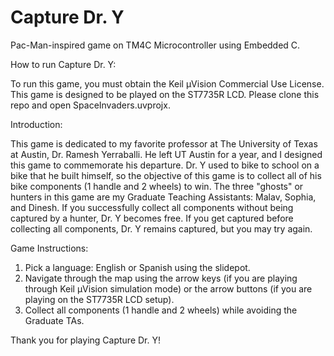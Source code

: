 # Capture Dr. Y
Pac-Man-inspired game on TM4C Microcontroller using Embedded C.


How to run Capture Dr. Y:

To run this game, you must obtain the Keil μVision Commercial Use License. This game is designed to be played on the ST7735R LCD. Please clone this repo and open SpaceInvaders.uvprojx.


Introduction:

This game is dedicated to my favorite professor at The University of Texas at Austin, Dr. Ramesh Yerraballi. He left UT Austin for a year, and I designed this game to commemorate his departure. Dr. Y used to bike to school on a bike that he built himself, so the objective of this game is to collect all of his bike components (1 handle and 2 wheels) to win. The three "ghosts" or hunters in this game are my Graduate Teaching Assistants: Malav, Sophia, and Dinesh. If you successfully collect all components without being captured by a hunter, Dr. Y becomes free. If you get captured before collecting all components, Dr. Y remains captured, but you may try again.


Game Instructions:
1. Pick a language: English or Spanish using the slidepot.
2. Navigate through the map using the arrow keys (if you are playing through Keil μVision simulation mode) or the arrow buttons (if you are playing on the ST7735R LCD setup).
3. Collect all components (1 handle and 2 wheels) while avoiding the Graduate TAs.


Thank you for playing Capture Dr. Y!

